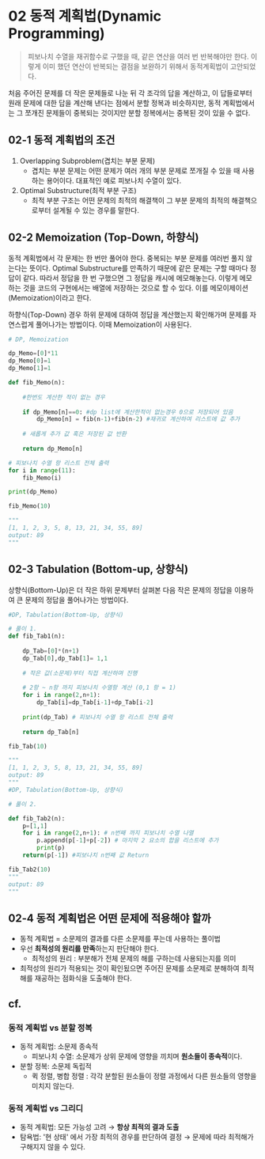 # 02 동적 계획법(Dynamic Programming)

> 피보나치 수열을 재귀함수로 구했을 때, 같은 연산을 여러 번 반복해야만 한다. 이렇게 이미 했던 연산이 반복되는 결점을 보완하기 위해서 동적계획법이 고안되었다. 



처음 주어진 문제를 더 작은 문제들로 나눈 뒤 각 조각의 답을 계산하고, 이 답들로부터 원래 문제에 대한 답을 계산해 낸다는 점에서 분할 정복과 비슷하지만, 동적 계획법에서는 그 쪼개진 문제들이 중복되는 것이지만 분할 정복에서는 중복된 것이 있을 수 없다.



## 02-1 동적 계획법의 조건

1. Overlapping Subproblem(겹치는 부분 문제)
   - 겹치는 부분 문제는 어떤 문제가 여러 개의 부분 문제로 쪼개질 수 있을 때 사용하는 용어이다. 대표적인 예로 피보나치 수열이 있다. 
2. Optimal Substructure(최적 부분 구조)
   - 최적 부분 구조는 어떤 문제의 최적의 해결책이 그 부분 문제의 최적의 해결책으로부터 설계될 수 있는 경우를 말한다.



## 02-2 Memoization (Top-Down, 하향식)

동적 계획법에서 각 문제는 한 번만 풀어야 한다. 중복되는 부분 문제를 여러번 풀지 않는다는 뜻이다. Optimal Substructure를 만족하기 때문에 같은 문제는 구할 때마다 정답이 같다. 따라서 정답을 한 번 구했으면 그 정답을 캐시에 메모해놓는다. 이렇게 메모하는 것을 코드의 구현에서는 배열에 저장하는 것으로 할 수 있다. 이를 메모이제이션(Memoization)이라고 한다.

하향식(Top-Down) 경우 하위 문제에 대하여 정답을 계산했는지 확인해가며 문제를 자연스럽게 풀어나가는 방법이다. 이때 Memoization이 사용된다.

```python
# DP, Memoization

dp_Memo=[0]*11
dp_Memo[0]=1
dp_Memo[1]=1

def fib_Memo(n):
    
    #한번도 계산한 적이 없는 경우
    
    if dp_Memo[n]==0: #dp list에 계산한적이 없는경우 0으로 저장되어 있음
        dp_Memo[n] = fib(n-1)+fib(n-2) #재귀로 계산하여 리스트에 값 추가
    
    # 새롭게 추가 값 혹은 저장된 값 반환
    
    return dp_Memo[n]

# 피보나치 수열 항 리스트 전체 출력
for i in range(11):
    fib_Memo(i)

print(dp_Memo)

fib_Memo(10)

"""
[1, 1, 2, 3, 5, 8, 13, 21, 34, 55, 89]
output: 89
"""
```

## 02-3 Tabulation (Bottom-up, 상향식)

상향식(Bottom-Up)은 더 작은 하위 문제부터 살펴본 다음 작은 문제의 정답을 이용하여 큰 문제의 정답을 풀어나가는 방법이다.

```python
#DP, Tabulation(Bottom-Up, 상향식)

# 풀이 1.
def fib_Tab1(n):
    
    dp_Tab=[0]*(n+1)
    dp_Tab[0],dp_Tab[1]= 1,1
    
    # 작은 값(소문제)부터 직접 계산하며 진행
    
    # 2항 ~ n항 까지 피보나치 수열항 계산 (0,1 항 = 1)
    for i in range(2,n+1):        
        dp_Tab[i]=dp_Tab[i-1]+dp_Tab[i-2]
    
    print(dp_Tab) # 피보나치 수열 항 리스트 전체 출력
    
    return dp_Tab[n]

fib_Tab(10)

"""
[1, 1, 2, 3, 5, 8, 13, 21, 34, 55, 89]
output: 89
"""
#DP, Tabulation(Bottom-Up, 상향식)

# 풀이 2.

def fib_Tab2(n):
	p=[1,1]
	for i in range(2,n+1): # n번째 까지 피보나치 수열 나열
		p.append(p[-1]+p[-2]) # 마지막 2 요소의 합을 리스트에 추가
		print(p)
	return(p[-1]) #피보나치 n번째 값 Return

fib_Tab2(10)
"""
output: 89
"""
```



## 02-4 동적 계획법은 어떤 문제에 적용해야 할까

- 동적 계획법 = 소문제의 결과를 다른 소문제를 푸는데 사용하는 풀이법
- 우선 **최적성의 원리를 만족**하는지 판단해야 한다.
  - 최적성의 원리 : 부분해가 전체 문제의 해를 구하는데 사용되는지를 의미
- 최적성의 원리가 적용되는 것이 확인됬으면 주어진 문제를 소문제로 분해하여 최적해를 재공하는 점화식을 도출해야 한다.



## cf.

### 동적 계획법 vs 분할 정복

- 동적 계획법: 소문제 종속적
  - 피보나치 수열: 소문제가 상위 문제에 영향을 끼치며 **원소들이 종속적**이다.
- 분할 정복: 소문제 독립적
  - 퀵 정렬, 병합 정렬 : 각각 분할된 원소들이 정렬 과정에서 다른 원소들의 영향을 미치지 않는다.



### 동적 계획법 vs 그리디

- 동적 계획법: 모든 가능성 고려 → **항상 최적의 결과 도출**
- 탐욕법: '현 상태' 에서 가장 최적의 경우를 판단하여 결정 → 문제에 따라 최적해가 구해지지 않을 수 있다.